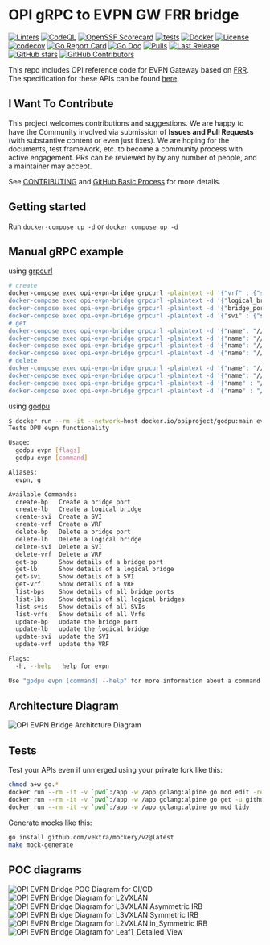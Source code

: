 # OPI gRPC to EVPN GW FRR bridge

[![Linters](https://github.com/opiproject/opi-evpn-bridge/actions/workflows/linters.yml/badge.svg)](https://github.com/opiproject/opi-evpn-bridge/actions/workflows/linters.yml)
[![CodeQL](https://github.com/opiproject/opi-evpn-bridge/actions/workflows/codeql.yml/badge.svg)](https://github.com/opiproject/opi-evpn-bridge/actions/workflows/codeql.yml)
[![OpenSSF Scorecard](https://api.securityscorecards.dev/projects/github.com/opiproject/opi-evpn-bridge/badge)](https://securityscorecards.dev/viewer/?platform=github.com&org=opiproject&repo=opi-evpn-bridge)
[![tests](https://github.com/opiproject/opi-evpn-bridge/actions/workflows/go.yml/badge.svg)](https://github.com/opiproject/opi-evpn-bridge/actions/workflows/go.yml)
[![Docker](https://github.com/opiproject/opi-evpn-bridge/actions/workflows/docker-publish.yml/badge.svg)](https://github.com/opiproject/opi-evpn-bridge/actions/workflows/docker-publish.yml)
[![License](https://img.shields.io/github/license/opiproject/opi-evpn-bridge?style=flat-square&color=blue&label=License)](https://github.com/opiproject/opi-evpn-bridge/blob/master/LICENSE)
[![codecov](https://codecov.io/gh/opiproject/opi-evpn-bridge/branch/main/graph/badge.svg)](https://codecov.io/gh/opiproject/opi-evpn-bridge)
[![Go Report Card](https://goreportcard.com/badge/github.com/opiproject/opi-evpn-bridge)](https://goreportcard.com/report/github.com/opiproject/opi-evpn-bridge)
[![Go Doc](https://img.shields.io/badge/godoc-reference-blue.svg)](http://godoc.org/github.com/opiproject/opi-evpn-bridge)
[![Pulls](https://img.shields.io/docker/pulls/opiproject/opi-evpn-bridge.svg?logo=docker&style=flat&label=Pulls)](https://hub.docker.com/r/opiproject/opi-evpn-bridge)
[![Last Release](https://img.shields.io/github/v/release/opiproject/opi-evpn-bridge?label=Latest&style=flat-square&logo=go)](https://github.com/opiproject/opi-evpn-bridge/releases)
[![GitHub stars](https://img.shields.io/github/stars/opiproject/opi-evpn-bridge.svg?style=flat-square&label=github%20stars)](https://github.com/opiproject/opi-evpn-bridge)
[![GitHub Contributors](https://img.shields.io/github/contributors/opiproject/opi-evpn-bridge.svg?style=flat-square)](https://github.com/opiproject/opi-evpn-bridge/graphs/contributors)

This repo includes OPI reference code for EVPN Gateway based on [FRR](https://www.frrouting.org/). The specification for these APIs can be found
[here](https://github.com/opiproject/opi-api/pull/276).

## I Want To Contribute

This project welcomes contributions and suggestions.  We are happy to have the Community involved via submission of **Issues and Pull Requests** (with substantive content or even just fixes). We are hoping for the documents, test framework, etc. to become a community process with active engagement.  PRs can be reviewed by by any number of people, and a maintainer may accept.

See [CONTRIBUTING](https://github.com/opiproject/opi/blob/main/CONTRIBUTING.md) and [GitHub Basic Process](https://github.com/opiproject/opi/blob/main/doc-github-rules.md) for more details.

## Getting started

Run `docker-compose up -d` or `docker compose up -d`

## Manual gRPC example

using [grpcurl](https://github.com/fullstorydev/grpcurl)

```bash
# create
docker-compose exec opi-evpn-bridge grpcurl -plaintext -d '{"vrf" : {"spec" : {"vni" : 1234, "loopback_ip_prefix" : {"addr": {"af": "IP_AF_INET", "v4_addr": 167772162} }, "len": 24}, "vtep_ip_prefix": {"addr": {"af": "IP_AF_INET", "v4_addr": 167772162} }, "len": 24} }}, "vrf_id" : "testvrf" }' localhost:50151 opi_api.network.evpn-gw.v1alpha1.VrfService.CreateVrf"
docker-compose exec opi-evpn-bridge grpcurl -plaintext -d '{"logical_bridge" : {"spec" : {"vni": 10, "vlan_id": 10 } }, "logical_bridge_id" : "testbridge" }' localhost:50151 opi_api.network.evpn-gw.v1alpha1.LogicalBridgeService.CreateLogicalBridge
docker-compose exec opi-evpn-bridge grpcurl -plaintext -d '{"bridge_port" : {"spec" : {mac_address: "qrvMAAAB", "ptype": "ACCESS", "logical_bridges": ["//network.opiproject.org/bridges/testbridge"] }}, "bridge_port_id" : "testport"}' localhost:50151 opi_api.network.evpn-gw.v1alpha1.BridgePortService.CreateBridgePort
docker-compose exec opi-evpn-bridge grpcurl -plaintext -d '{"svi" : {"spec" : {"vrf": "//network.opiproject.org/vrfs/testvrf", "logical_bridge": "//network.opiproject.org/bridges/testbridge", mac_address: "qrvMAAAB", "gw_ip_prefix": [{"addr": {"af": "IP_AF_INET", "v4_addr": 167772162} }, "len": 24}] } }, "svi_id" : "testsvi" }' localhost:50151 opi_api.network.evpn-gw.v1alpha1.SviService.CreateSvi
# get
docker-compose exec opi-evpn-bridge grpcurl -plaintext -d '{"name": "//network.opiproject.org/ports/testinterface"}' localhost:50151 opi_api.network.evpn-gw.v1alpha1.BridgePortService.GetBridgePort
docker-compose exec opi-evpn-bridge grpcurl -plaintext -d '{"name": "//network.opiproject.org/bridges/testbridge"}' localhost:50151 opi_api.network.evpn-gw.v1alpha1.LogicalBridgeService.GetLogicalBridge
docker-compose exec opi-evpn-bridge grpcurl -plaintext -d '{"name": "//network.opiproject.org/svis/testsvi"}' localhost:50151 opi_api.network.evpn-gw.v1alpha1.SviService.GetSvi
docker-compose exec opi-evpn-bridge grpcurl -plaintext -d '{"name": "//network.opiproject.org/vrfs/testvrf"}' localhost:50151 opi_api.network.evpn-gw.v1alpha1.VrfService.GetVrf
# delete
docker-compose exec opi-evpn-bridge grpcurl -plaintext -d '{"name": "//network.opiproject.org/ports/testinterface"}' localhost:50151 opi_api.network.evpn-gw.v1alpha1.BridgePortService.DeleteBridgePort
docker-compose exec opi-evpn-bridge grpcurl -plaintext -d '{"name": "//network.opiproject.org/bridges/testbridge"}' localhost:50151 opi_api.network.evpn-gw.v1alpha1.LogicalBridgeService.DeleteLogicalBridge
docker-compose exec opi-evpn-bridge grpcurl -plaintext -d '{"name" : "//network.opiproject.org/svis/testsvi"}' localhost:50151 opi_api.network.evpn-gw.v1alpha1.SviService.DeleteSvi
docker-compose exec opi-evpn-bridge grpcurl -plaintext -d '{"name" : "//network.opiproject.org/vrfs/testvrf"}' localhost:50151 opi_api.network.evpn-gw.v1alpha1.VrfService.DeleteVrf
```

using [godpu](https://github.com/opiproject/godpu)

```bash
$ docker run --rm -it --network=host docker.io/opiproject/godpu:main evpn --help
Tests DPU evpn functionality

Usage:
  godpu evpn [flags]
  godpu evpn [command]

Aliases:
  evpn, g

Available Commands:
  create-bp   Create a bridge port
  create-lb   Create a logical bridge
  create-svi  Create a SVI
  create-vrf  Create a VRF
  delete-bp   Delete a bridge port
  delete-lb   Delete a logical bridge
  delete-svi  Delete a SVI
  delete-vrf  Delete a VRF
  get-bp      Show details of a bridge port
  get-lb      Show details of a logical bridge
  get-svi     Show details of a SVI
  get-vrf     Show details of a VRF
  list-bps    Show details of all bridge ports
  list-lbs    Show details of all logical bridges
  list-svis   Show details of all SVIs
  list-vrfs   Show details of all Vrfs
  update-bp   Update the bridge port
  update-lb   update the logical bridge
  update-svi  update the SVI
  update-vrf  update the VRF

Flags:
  -h, --help   help for evpn

Use "godpu evpn [command] --help" for more information about a command.
```

## Architecture Diagram

![OPI EVPN Bridge Architcture Diagram](./docs/OPI-EVPN-GW-FRR-bridge.png)

## Tests

Test your APIs even if unmerged using your private fork like this:

```bash
chmod a+w go.*
docker run --rm -it -v `pwd`:/app -w /app golang:alpine go mod edit -replace github.com/opiproject/opi-api@main=github.com/YOURUSERNAME/opi-api@main
docker run --rm -it -v `pwd`:/app -w /app golang:alpine go get -u github.com/YOURUSERNAME/opi-api/network/evpn-gw/v1alpha1/gen/go@0e2810d
docker run --rm -it -v `pwd`:/app -w /app golang:alpine go mod tidy
```

Generate mocks like this:

```bash
go install github.com/vektra/mockery/v2@latest
make mock-generate
```

## POC diagrams

![OPI EVPN Bridge POC Diagram for CI/CD](./docs/OPI-EVPN-PoC.png)
![OPI EVPN Bridge Diagram for L2VXLAN](./docs/OPI-EVPN-L2-VXLAN.png)
![OPI EVPN Bridge Diagram for L3VXLAN Asymmetric IRB](./docs/OPI-EVPN-L3-Asymmetric-IRB.png)
![OPI EVPN Bridge Diagram for L3VXLAN Symmetric IRB](./docs/OPI-EVPN-L3-Symmetric-IRB.png)
![OPI EVPN Bridge Diagram for L2VXLAN in_Symmetric IRB](./docs/OPI-EVPN-L2-VXLAN-In-Symmetric-IRB-setup.png)
![OPI EVPN Bridge Diagram for Leaf1_Detailed_View](./docs/OPI-EVPN-Leaf1-Detailed-View.png)
